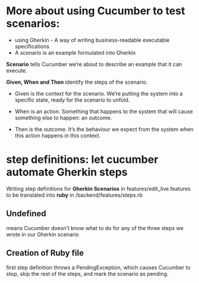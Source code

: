 
# More about using Cucumber to test scenarios:
- using Gherkin - A way of writing business-readable executable specifications
- A scenario is an example formulated into Gherkin

**Scenario** tells Cucumber we’re about to describe an example that it can execute.

**Given, When and Then** identify the steps of the scenario.

- Given is the context for the scenario. 
We’re putting the system into a specific state, ready for the scenario to unfold.

- When is an action. 
Something that happens to the system that will cause something else to happen: an outcome.

- Then is the outcome. 
It’s the behaviour we expect from the system when this action happens in this context.

# step definitions: let cucumber automate Gherkin steps
Writing step definitions for **Gherkin Scenarios** in features/edit_live.features to be translated into **ruby** in /backend/features/steps.rb

## Undefined
means Cucumber doesn’t know what to do for any of the three steps we wrote in our Gherkin scenario

## Creation of Ruby file 
first step definition throws a PendingException, which causes Cucumber to stop, skip the rest of the steps, and mark the scenario as pending.
